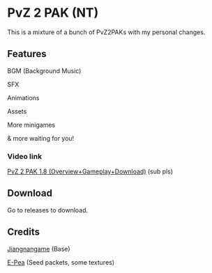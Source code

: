 # PvZ 2 PAK (NT)
This is a mixture of a bunch of PvZ2PAKs with my personal changes.
## Features

BGM (Background Music)

SFX

Animations

Assets

More minigames

& more waiting for you!

### Video link

[PvZ 2 PAK 1.8 (Overview+Gameplay+Download)](https://youtu.be/m42s43pK-wo) (sub pls)

## Download

Go to releases to download.

## Credits
[Jiangnangame](https://github.com/jiangnangame/PVZ2PAK) (Base)

[E-Pea](https://www.youtube.com/channel/UCORlBB70YiaUWkBY_XjBnKQ) (Seed packets, some textures)
